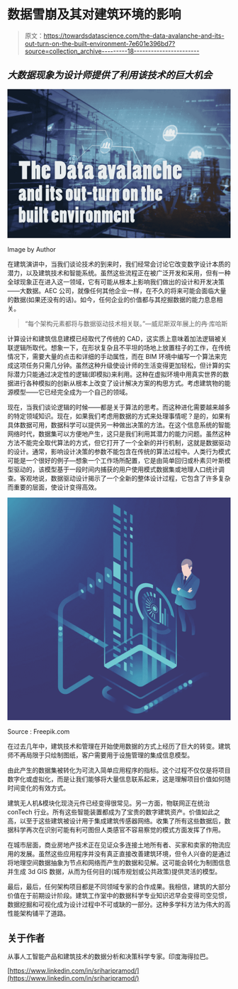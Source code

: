 # 数据雪崩及其对建筑环境的影响

> 原文：<https://towardsdatascience.com/the-data-avalanche-and-its-out-turn-on-the-built-environment-7e601e396bd7?source=collection_archive---------18----------------------->

## *大数据现象为设计师提供了利用该技术的巨大机会*

![](img/5682742c8061238d252c53d6ff3bd7d0.png)

Image by Author

在建筑演讲中，当我们谈论技术的到来时，我们经常会讨论它改变数字设计本质的潜力，以及建筑技术和智能系统。虽然这些流程正在被广泛开发和采用，但有一种全球现象正在进入这一领域，它有可能从根本上影响我们做出的设计和开发决策——大数据。AEC 公司，就像任何其他企业一样，在不久的将来可能会面临大量的数据(如果还没有的话)。如今，任何企业的价值都与其挖掘数据的能力息息相关。

> “每个架构元素都将与数据驱动技术相关联。”—威尼斯双年展上的冉·库哈斯

计算设计和建筑信息建模已经取代了传统的 CAD，这实质上意味着加法逻辑被关联逻辑所取代。想象一下，在形状复杂且不平坦的场地上放置柱子的工作，在传统情况下，需要大量的点击和详细的手动属性，而在 BIM 环境中编写一个算法来完成这项任务只需几分钟。虽然这种升级使设计师的生活变得更加轻松，但计算的实际潜力只能通过决定性的逻辑(即模拟)来利用。这种在虚拟环境中用真实世界的数据进行各种模拟的创新从根本上改变了设计解决方案的构思方式。考虑建筑物的能源模型——它已经完全成为一个自己的领域。

现在，当我们谈论逻辑的时候——都是关于算法的思考。而这种进化需要越来越多的特定领域知识。现在，如果我们考虑用数据的方式来处理事情呢？是的，如果有具体数据可用，数据科学可以提供另一种做出决策的方法。在这个信息系统的智能网络时代，数据集可以方便地产生，这只是我们利用其潜力的能力问题。虽然这种方法不能完全取代算法的方式，但它打开了一个全新的并行机制，这就是数据驱动的设计。通常，影响设计决策的参数不能包含在传统的算法过程中。人类行为模式可能是一个很好的例子—想象一个工作场所配置，它是由简单回归或朴素贝叶斯模型驱动的，该模型基于一段时间内捕获的用户使用模式数据集或地理人口统计调查。客观地说，数据驱动设计揭示了一个全新的整体设计过程，它包含了许多复杂而重要的层面，使设计变得高效。

![](img/1b758207b1167f33e23d10f261848016.png)

Source : Freepik.com

在过去几年中，建筑技术和管理在开始使用数据的方式上经历了巨大的转变。建筑师不再局限于只绘制图纸，客户需要用于设施管理的集成信息模型。

由此产生的数据集被转化为可流入简单应用程序的指标。这个过程不仅仅是将项目数字化或虚拟化，而是让我们能够将大量信息联系起来，这是理解项目价值如何随时间变化的有效方式。

建筑无人机&模块化现浇元件已经变得很常见。另一方面，物联网正在统治 conTech 行业。所有这些智能装置都成为了宝贵的数字建筑资产。价值如此之高，以至于这些建筑被设计用于集成建筑传感器网络。收集了所有这些数据后，数据科学再次在识别可能有利可图但人类感官不容易察觉的模式方面发挥了作用。

在城市层面，商业房地产技术正在见证众多连接土地所有者、买家和卖家的物流应用的发展。虽然这些应用程序并没有真正直接改善建筑环境，但令人兴奋的是通过将地理空间数据抽象为节点和网络而产生的数据和见解。这可能会转化为制图信息并生成 3d GIS 数据，从而为任何目的(城市规划或公共政策)提供灵活的模型。

最后，最后，任何架构项目都是不同领域专家的合作成果。我相信，建筑的大部分价值在于前期设计阶段。建筑工作室中的数据科学专业知识迟早会变得司空见惯，数据挖掘和可视化成为设计过程中不可或缺的一部分。这种多学科方法为伟大的高性能架构铺平了道路。

## 关于作者

从事人工智能产品和建筑技术的数据分析和决策科学专家。印度海得拉巴。

[https://www.linkedin.com/in/sriharipramod/](https://www.linkedin.com/in/sriharipramod/)